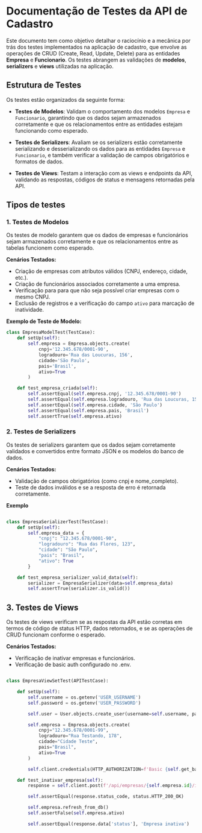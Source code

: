# Documentação de Testes da API de Cadastro

Este documento tem como objetivo detalhar o raciocínio e a mecânica por trás dos testes implementados na aplicação de cadastro, que envolve as operações de CRUD (Create, Read, Update, Delete) para as entidades **Empresa** e **Funcionario**. Os testes abrangem as validações de **modelos**, **serializers** e **views** utilizadas na aplicação.

## Estrutura de Testes

Os testes estão organizados da seguinte forma:

- **Testes de Modelos**: Validam o comportamento dos modelos `Empresa` e `Funcionario`, garantindo que os dados sejam armazenados corretamente e que os relacionamentos entre as entidades estejam funcionando como esperado.
  
- **Testes de Serializers**: Avaliam se os serializers estão corretamente serializando e desserializando os dados para as entidades `Empresa` e `Funcionario`, e também verificar a validação de campos obrigatórios e formatos de dados.

- **Testes de Views**: Testam a interação com as views e endpoints da API, validando as respostas, códigos de status e mensagens retornadas pela API.

## Tipos de testes

### 1. Testes de Modelos

Os testes de modelo garantem que os dados de empresas e funcionários sejam armazenados corretamente e que os relacionamentos entre as tabelas funcionem como esperado.

**Cenários Testados:**
- Criação de empresas com atributos válidos (CNPJ, endereço, cidade, etc.).
- Criação de funcionários associados corretamente a uma empresa.
- Verificação para para que não seja possível criar empresas com o mesmo CNPJ.
- Exclusão de registros e a verificação do campo `ativo` para marcação de inatividade.

**Exemplo de Teste de Modelo:**

```python
class EmpresaModelTest(TestCase):
    def setUp(self):
        self.empresa = Empresa.objects.create(
            cnpj='12.345.678/0001-90',
            logradouro='Rua das Loucuras, 156',
            cidade='São Paulo',
            pais='Brasil',
            ativo=True
        )

    def test_empresa_criada(self):
        self.assertEqual(self.empresa.cnpj, '12.345.678/0001-90')
        self.assertEqual(self.empresa.logradouro, 'Rua das Loucuras, 156')
        self.assertEqual(self.empresa.cidade, 'São Paulo')
        self.assertEqual(self.empresa.pais, 'Brasil')
        self.assertTrue(self.empresa.ativo)

```
### 2. Testes de Serializers 

Os testes de serializers garantem que os dados sejam corretamente validados e convertidos entre formato JSON e os modelos do banco de dados.

**Cenários Testados:**
- Validação de campos obrigatórios (como cnpj e nome_completo).
- Teste de dados inválidos e se a resposta de erro é retornada corretamente.

**Exemplo**

```python

class EmpresaSerializerTest(TestCase):
    def setUp(self):
        self.empresa_data = {
            "cnpj": "12.345.678/0001-90",
            "logradouro": "Rua das Flores, 123",
            "cidade": "São Paulo",
            "pais": "Brasil",
            "ativo": True
        }

    def test_empresa_serializer_valid_data(self):
        serializer = EmpresaSerializer(data=self.empresa_data)
        self.assertTrue(serializer.is_valid())

```

## 3. Testes de Views

Os testes de views verificam se as respostas da API estão corretas em termos de código de status HTTP, dados retornados, e se as operações de CRUD funcionam conforme o esperado.

**Cenários Testados:**
- Verificação de inativar empresas e funcionários.
- Verificação de basic auth configurado no .env.

```python

class EmpresaViewSetTest(APITestCase):

    def setUp(self):
        self.username = os.getenv('USER_USERNAME')
        self.password = os.getenv('USER_PASSWORD')

        self.user = User.objects.create_user(username=self.username, password=self.password)

        self.empresa = Empresa.objects.create(
            cnpj="12.345.678/0001-99",
            logradouro="Rua Testando, 178",
            cidade="Cidade Teste",
            pais="Brasil",
            ativo=True
        )

        self.client.credentials(HTTP_AUTHORIZATION=f'Basic {self.get_basic_auth()}')

    def test_inativar_empresa(self):
        response = self.client.post(f'/api/empresas/{self.empresa.id}/inativar/')

        self.assertEqual(response.status_code, status.HTTP_200_OK)

        self.empresa.refresh_from_db()
        self.assertFalse(self.empresa.ativo)

        self.assertEqual(response.data['status'], 'Empresa inativa')

```


